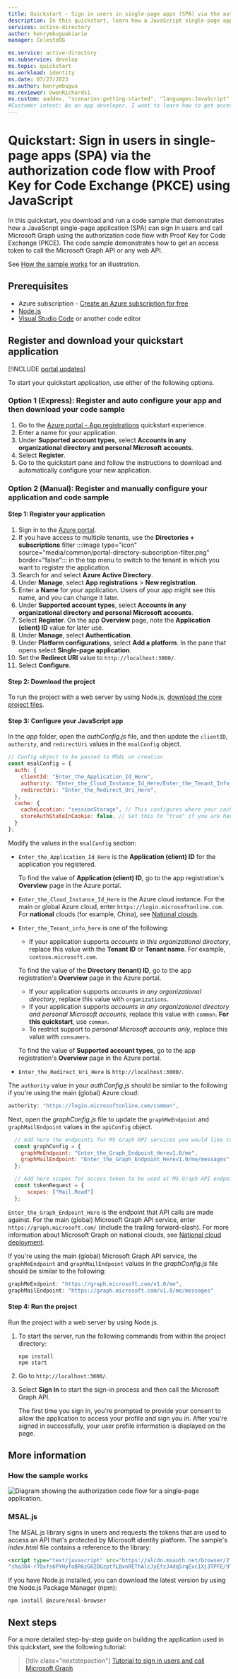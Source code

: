 ```yaml
---
title: Quickstart - Sign in users in single-page apps (SPA) via the authorization code flow with Proof Key for Code Exchange (PKCE) using JavaScript
description: In this quickstart, learn how a JavaScript single-page application (SPA) can sign in users of personal accounts, work accounts, and school accounts by using the authorization code flow.
services: active-directory
author: henrymbuguakiarie
manager: CelesteDG

ms.service: active-directory
ms.subservice: develop
ms.topic: quickstart
ms.workload: identity
ms.date: 07/27/2023
ms.author: henrymbugua
ms.reviewer: OwenRichards1
ms.custom: aaddev, "scenarios:getting-started", "languages:JavaScript", devx-track-js
#Customer intent: As an app developer, I want to learn how to get access tokens and refresh tokens by using the Microsoft identity platform so that my JavaScript app can sign in users of personal accounts, work accounts, and school accounts.
---
```


# Quickstart: Sign in users in single-page apps (SPA) via the authorization code flow with Proof Key for Code Exchange (PKCE) using JavaScript

In this quickstart, you download and run a code sample that demonstrates how a JavaScript single-page application (SPA) can sign in users and call Microsoft Graph using the authorization code flow with Proof Key for Code Exchange (PKCE). The code sample demonstrates how to get an access token to call the Microsoft Graph API or any web API.

See [How the sample works](#how-the-sample-works) for an illustration.

## Prerequisites

* Azure subscription - [Create an Azure subscription for free](https://azure.microsoft.com/free/?WT.mc_id=A261C142F)
* [Node.js](https://nodejs.org/en/download/)
* [Visual Studio Code](https://code.visualstudio.com/download) or another code editor


## Register and download your quickstart application

[!INCLUDE [portal updates](~/articles/active-directory/includes/portal-update.md)]

To start your quickstart application, use either of the following options.

### Option 1 (Express): Register and auto configure your app and then download your code sample

1. Go to the [Azure portal - App registrations](https://portal.azure.com/#blade/Microsoft_AAD_RegisteredApps/ApplicationsListBlade/quickStartType/AngularSpaQuickstartPage/sourceType/docs) quickstart experience.
1. Enter a name for your application.
1. Under **Supported account types**, select **Accounts in any organizational directory and personal Microsoft accounts**.
1. Select **Register**.
1. Go to the quickstart pane and follow the instructions to download and automatically configure your new application.

### Option 2 (Manual): Register and manually configure your application and code sample

#### Step 1: Register your application

1. Sign in to the [Azure portal](https://portal.azure.com/).
1. If you have access to multiple tenants, use the **Directories + subscriptions** filter :::image type="icon" source="media/common/portal-directory-subscription-filter.png" border="false"::: in the top menu to switch to the tenant in which you want to register the application.
1. Search for and select **Azure Active Directory**.
1. Under **Manage**, select **App registrations** > **New registration**.
1. Enter a **Name** for your application. Users of your app might see this name, and you can change it later.
1. Under **Supported account types**, select **Accounts in any organizational directory and personal Microsoft accounts**.
1. Select **Register**. On the app **Overview** page, note the **Application (client) ID** value for later use.
1. Under **Manage**, select **Authentication**.
1. Under **Platform configurations**, select **Add a platform**. In the pane that opens select **Single-page application**.
1. Set the **Redirect URI** value to `http://localhost:3000/`.
1. Select **Configure**.

#### Step 2: Download the project

To run the project with a web server by using Node.js, [download the core project files](https://github.com/Azure-Samples/ms-identity-javascript-v2/archive/master.zip).


#### Step 3: Configure your JavaScript app

In the *app* folder, open the *authConfig.js* file, and then update the `clientID`, `authority`, and `redirectUri` values in the `msalConfig` object.

```javascript
// Config object to be passed to MSAL on creation
const msalConfig = {
  auth: {
    clientId: "Enter_the_Application_Id_Here",
    authority: "Enter_the_Cloud_Instance_Id_Here/Enter_the_Tenant_Info_Here",
    redirectUri: "Enter_the_Redirect_Uri_Here",
  },
  cache: {
    cacheLocation: "sessionStorage", // This configures where your cache will be stored
    storeAuthStateInCookie: false, // Set this to "true" if you are having issues on IE11 or Edge
  }
};
```

Modify the values in the `msalConfig` section:

- `Enter_the_Application_Id_Here` is the **Application (client) ID** for the application you registered.

   To find the value of **Application (client) ID**, go to the app registration's **Overview** page in the Azure portal.
- `Enter_the_Cloud_Instance_Id_Here` is the Azure cloud instance. For the main or global Azure cloud, enter `https://login.microsoftonline.com`. For **national** clouds (for example, China), see [National clouds](authentication-national-cloud.md).
- `Enter_the_Tenant_info_here` is one of the following:
  - If your application supports *accounts in this organizational directory*, replace this value with the **Tenant ID** or **Tenant name**. For example, `contoso.microsoft.com`.

   To find the value of the **Directory (tenant) ID**, go to the app registration's **Overview** page in the Azure portal.
  - If your application supports *accounts in any organizational directory*, replace this value with `organizations`.
  - If your application supports *accounts in any organizational directory and personal Microsoft accounts*, replace this value with `common`. **For this quickstart**, use `common`.
  - To restrict support to *personal Microsoft accounts only*, replace this value with `consumers`.

   To find the value of **Supported account types**, go to the app registration's **Overview** page in the Azure portal.
- `Enter_the_Redirect_Uri_Here` is `http://localhost:3000/`.

The `authority` value in your *authConfig.js* should be similar to the following if you're using the main (global) Azure cloud:

```javascript
authority: "https://login.microsoftonline.com/common",
```

Next, open the *graphConfig.js* file to update the `graphMeEndpoint` and `graphMailEndpoint` values in the `apiConfig` object.

```javascript
  // Add here the endpoints for MS Graph API services you would like to use.
  const graphConfig = {
    graphMeEndpoint: "Enter_the_Graph_Endpoint_Herev1.0/me",
    graphMailEndpoint: "Enter_the_Graph_Endpoint_Herev1.0/me/messages"
  };

  // Add here scopes for access token to be used at MS Graph API endpoints.
  const tokenRequest = {
      scopes: ["Mail.Read"]
  };
```

`Enter_the_Graph_Endpoint_Here` is the endpoint that API calls are made against. For the main (global) Microsoft Graph API service, enter `https://graph.microsoft.com/` (include the trailing forward-slash). For more information about Microsoft Graph on national clouds, see [National cloud deployment](/graph/deployments).

If you're using the main (global) Microsoft Graph API service, the `graphMeEndpoint` and `graphMailEndpoint` values in the *graphConfig.js* file should be similar to the following:

```javascript
graphMeEndpoint: "https://graph.microsoft.com/v1.0/me",
graphMailEndpoint: "https://graph.microsoft.com/v1.0/me/messages"
```

#### Step 4: Run the project

Run the project with a web server by using Node.js.

1. To start the server, run the following commands from within the project directory:

    ```console
    npm install
    npm start
    ```

1. Go to `http://localhost:3000/`.

1. Select **Sign In** to start the sign-in process and then call the Microsoft Graph API.

    The first time you sign in, you're prompted to provide your consent to allow the application to access your profile and sign you in. After you're signed in successfully, your user profile information is displayed on the page.

## More information

### How the sample works

![Diagram showing the authorization code flow for a single-page application.](media/quickstart-v2-javascript-auth-code/diagram-01-auth-code-flow.png)

### MSAL.js

The MSAL.js library signs in users and requests the tokens that are used to access an API that's protected by Microsoft identity platform. The sample's *index.html* file contains a reference to the library:

```html
<script type="text/javascript" src="https://alcdn.msauth.net/browser/2.0.0-beta.0/js/msal-browser.js" integrity=
"sha384-r7Qxfs6PYHyfoBR6zG62DGzptfLBxnREThAlcJyEfzJ4dq5rqExc1Xj3TPFE/9TH" crossorigin="anonymous"></script>
```

If you have Node.js installed, you can download the latest version by using the Node.js Package Manager (npm):

```console
npm install @azure/msal-browser
```

## Next steps

For a more detailed step-by-step guide on building the application used in this quickstart, see the following tutorial:

> [!div class="nextstepaction"]
> [Tutorial to sign in users and call Microsoft Graph](tutorial-v2-javascript-auth-code.md)
